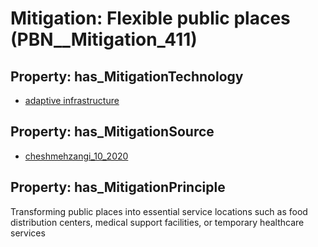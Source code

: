 # Mitigation: __Flexible public places__ (PBN__Mitigation_411)

## Property: has_MitigationTechnology

* [adaptive infrastructure](../Technology/PBN__Technology_3202)

## Property: has_MitigationSource

* [cheshmehzangi_10_2020](../Article/PBN__Article_63)

## Property: has_MitigationPrinciple

Transforming public places into essential service locations such as food distribution centers, medical support facilities, or temporary healthcare services

